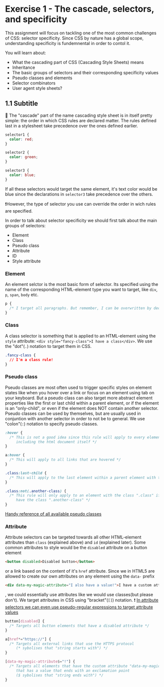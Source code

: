 # Exercise 1 - The cascade, selectors, and specificity
This assignment will focus on tackling one of the most common challenges of CSS: selector specificity. Since CSS by nature has a global scope, understanding specificity is fundemnental in order to contol it.

You will learn about:
- What the cascading part of CSS (Cascading Style Sheets) means
- Inheritance
- The basic groups of selectors and their corresponding specificity values
- Pseudo classes and elements
- Selector combinators
- User agent style sheets?

## 1.1 Subtitle
:book: The "cascade" part of the name cascading style sheet is in itself pretty simple: the order in which CSS rules are declared matter. The rules defined last in a stylesheet take precedence over the ones defined earlier.
```css
selector1 {
  color: red;
}

selector2 {
  color: green;
}

selector3 {
  color: blue;
}
```
If all these selectors would target the same element, it's text color would be blue since the declarations in `selector3` take precedence over the others.

:exclamation:However, the type of selector you use can override the order in wich rules are specified.

In order to talk about selector specificity we should first talk about the main groups of selectors:

- Element
- Class
- Pseudo class
- Attribute
- ID
- Style attribute

### Element
An element selctor is the most basic form of selector. Its specified using the name of the corresponding HTML-element type you want to target, like `div`, `p`, `span`, `body` etc.
```css
p {
  /* I target all paragraphs. But remember, I can be overwritten by declarations later in the style sheet */
}
```
### Class
A class selector is something that is applied to an HTML-element using the `style` attribute: `<div style="fancy-class">I have a class</div>`. We use the "dot"(`.`) notation to target them in CSS.
```css
.fancy-class {
  // I'm a class rule!
}
```
### Pseudo class
Pseudo classes are most often used to trigger specific styles on element states like when you hover over a link or focus on an element using tab on your keyboard. But a pseudo class can also target more abstract element properties like the first or last child within a parent element, or if the element is an "only-child", or even if the element does NOT contain another selector. Pseudo classes can be used by themselves, but are usually used in conjuntion with another selector in order to not be to general. We use "colon"(`:`) notation to specify pseudo classes.
```css
:hover {
  /* This is not a good idea since this rule will apply to every element that you hover, 
     including the html document itself */
}

a:hover {
  /* This will apply to all links that are hovered */
}

.class:last-child {
  /* This will apply to the last element within a parent element with the class ".class" */
}

.class:not(.another-class) {
  /* This rule will only apply to an element with the class ".class" if it does NOT also 
     have the class ".another-class" */
}
```
[Handy reference of all available pseudo classes](https://developer.mozilla.org/en-US/docs/Web/CSS/Pseudo-classes)
### Attribute
Attribute selectors can be targeted towards all other HTML-element attributes than `class` (explained above) and `id` (explained later). Some common attributes to style would be the `disabled` attribute on a button element
```html
<button disabled>Disabled button</button>
```
or a link based on the content of it's `href` attribute. Since we in HTML5 are allowed to create our own attributes on any element using the `data-` prefix
```html
<div data-my-magic-attribute="I also have a value!">I have a custom attribute</div>
```
, we could essentially use attributes like we would use classes(but please don't). We target attributes in CSS using "bracket"(`[]`) notation.
:exclamation: [In attribute selectors we can even use pseudo-regular expressions to target attribute values](https://css-tricks.com/attribute-selectors/)
```css
button[disabled] {
  /* Targets all button elements that have a disabled attribute */
}

a[href*="https://"] {
  /* Targets all external links that use the HTTPS protocol
     (* sybolises that "string starts with") */
}

[data-my-magic-attribute$="!"] {
  /* Targets all elements that have the custom attribute "data-my-magic-attribute"
     that has a value that ends with an exclamation point
     ($ sybolises that "string ends with") */
}
```

